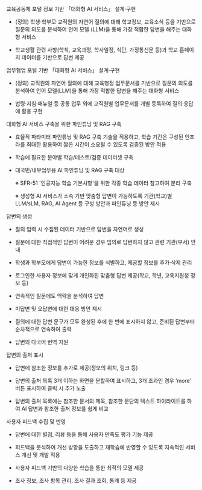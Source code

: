 교육공동체 포털 정보 기반 「대화형 AI 서비스」 설계·구현

- (정의) 학생·학부모·교직원의 자연어 질의에 대해 학교정보, 교육소식 등을 기반으로 질문의 의도를 분석하여 언어 모델 (LLM)을 통해 가장 적합한 답변을 해주는 대화형 서비스

- 학교생활 관련 사항(학칙, 교육과정, 학사일정, 식단, 가정통신문 등)과 학교 홈페이지 데이터를 기반으로 답변 제공

업무협업 포털 기반 「대화형 AI 서비스」 설계·구현

- (정의) 교직원의 자연어 질의에 대해 교육행정 업무문서를 기반으로 질문의 의도를 분석하여 언어 모델(LLM)을 통해 가장 적합한 답변을 해주는 대화형 서비스

- 법령·지침·매뉴얼 등 공통 업무 외에 교직원별 업무문서를 개별 등록하여 질의·응답에 활용 구현

대화형 AI 서비스 구축을 위한 파인튜닝 및 RAG 구축

- 효율적 파라미터 파인튜닝 및 RAG 구축 기술을 적용하고, 학습 기간은 구성된 인프라를 최대한 활용하여 짧은 시간이 소요될 수 있도록 검증된 방안 적용

- 학습에 필요한 분야별 학습/테스트/검증 데이터셋 구축

- 대국민/내부업무용 AI 파인튜닝 및 RAG 구축 대상

  ※ SFR-51 '인공지능 학습 기본사항'을 위한 각종 학습 데이터 참고하여 분리 구축

  ※ 생성형 AI 서비스가 소속 기반 맞춤형 답변이 가능하도록 기관(학교)별 LLM/sLM, RAG, AI Agent 등 구성 방안과 파인튜닝 등 방안 제시

답변의 생성

 - 질의 입력 시 수집된 데이터 기반으로 답변을 자연어로 생성

- 질문에 대한 직접적인 답변이 어려운 경우 임의로 답변하지 않고 관련 기관(부서) 안내

- 학생과 학부모에게 답변이 가능한 정보를 식별하고, 제공할 정보를 추가·삭제 관리

- 로그인한 사용자 정보에 맞게 개인화된 맞춤형 답변 제공(학교, 학년, 교육지원청 정보 등)

- 연속적인 질문에도 맥락을 분석하여 답변

- 미답변 및 오답변에 대한 대응 방안 제시

- 질의에 대한 답변 문구가 모두 완성된 후에 한 번에 표시하지 않고, 준비된 답변부터 순차적으로 연속하여 출력

- 답변의 다국어 번역 지원

답변의 출처 표시

- 답변에 참조한 정보를 추가로 제공(정보의 위치, 링크 등)

- 답변의 출처 목록 3개 이하는 화면을 분할하여 표시하고, 3개 초과인 경우 ‘more’ 버튼 표시하여 클릭 시 추가 노출

- 답변의 출처 목록에는 참조한 문서의 제목, 참조한 문단의 텍스트 하이라이트를 하여 AI 답변과 참조한 출처 정보를 쉽게 비교

사용자 피드백 수집 및 반영

- 답변에 대한 별점, 리뷰 등을 통해 사용자 만족도 평가 기능 제공

- 피드백을 분석하여 개선 방향을 도출하고 재학습에 반영할 수 있도록 지속적인 서비스 개선 및 개발 적용

- 사용자 피드백 기반의 다양한 학습을 통한 최적의 모델 제공

- 조사 정보, 조사 항목 관리, 조사 결과 조회, 통계 등 제공